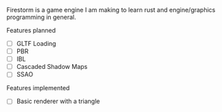 Firestorm is a game engine I am making to learn rust and engine/graphics programming in general. 

Features planned 
- [ ] GLTF Loading
- [ ] PBR
- [ ] IBL
- [ ] Cascaded Shadow Maps
- [ ] SSAO

Features implemented
- [ ] Basic renderer with a triangle
